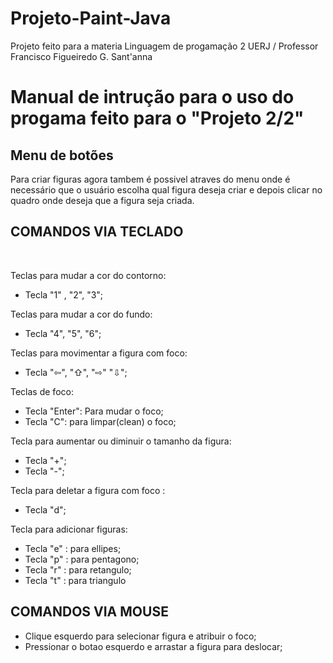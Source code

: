 # Projeto-Paint-Java
Projeto feito para a materia Linguagem de progamação 2 UERJ / Professor Francisco Figueiredo G. Sant'anna
##
<h1> Manual de intrução para o uso do progama feito para o "Projeto 2/2" </h1>

 <h2> Menu de botões</h2>
    Para criar figuras agora tambem é possivel atraves do menu onde é necessário que o usuário escolha qual figura deseja criar e depois clicar no quadro onde deseja que a figura seja criada.
<br>
  <h2> COMANDOS VIA TECLADO </H2>
  <br>

  Teclas para mudar a cor do contorno: 

  <ul>
       <li> Tecla "1" , "2", "3"; </li>
  </ul>

  Teclas para mudar a cor do fundo: 

   <ul>
       <li> Tecla "4", "5", "6"; </li>
  </ul>

  Teclas para movimentar a figura com foco:

  <ul>
       <li>Tecla  "⇦", "⇧", "⇨" "⇩"; </li>
  </ul>

  Teclas de foco:

   <ul>
        <li>Tecla "Enter":  Para mudar o foco;</li>
        <li>Tecla "C": para limpar(clean) o foco;</li>
   </ul>

  Tecla para aumentar ou diminuir o tamanho da figura:

   <ul>
        <li>Tecla "+";</li>
        <li>Tecla "-";</li>
   </ul>

 Tecla para deletar a figura com foco :
 
 <ul>
  <li>Tecla "d";</li>
 </ul>
 
 Tecla para adicionar figuras:
 
  <ul> 
    <li>Tecla "e" : para ellipes;</li>
    <li>Tecla "p" : para pentagono;</li>
    <li>Tecla "r" : para retangulo;</li>
    <li>Tecla "t" : para triangulo</li>
  </ul>
  
<h2> COMANDOS VIA MOUSE </h2>
  <ul>
        <li>Clique esquerdo para selecionar figura e atribuir o foco;</li>
        <li>Pressionar o botao esquerdo e arrastar a figura para deslocar;</li>
  </ul>
